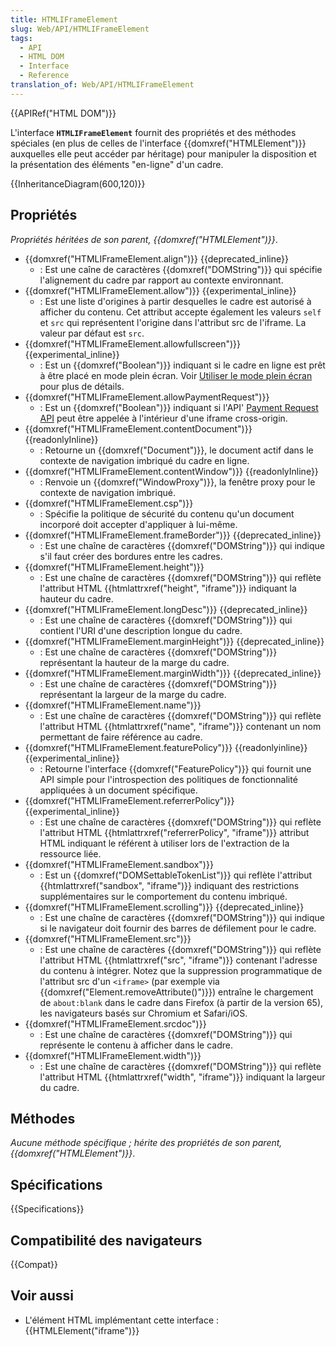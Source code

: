 ```yaml
---
title: HTMLIFrameElement
slug: Web/API/HTMLIFrameElement
tags:
  - API
  - HTML DOM
  - Interface
  - Reference
translation_of: Web/API/HTMLIFrameElement
---
```


{{APIRef("HTML DOM")}}

L'interface **`HTMLIFrameElement`** fournit des propriétés et des méthodes spéciales (en plus de celles de l'interface {{domxref("HTMLElement")}} auxquelles elle peut accéder par héritage) pour manipuler la disposition et la présentation des éléments "en-ligne" d'un cadre.

{{InheritanceDiagram(600,120)}}

## Propriétés

_Propriétés héritées de son parent, {{domxref("HTMLElement")}}_.

- {{domxref("HTMLIFrameElement.align")}} {{deprecated_inline}}
  - : Est une caîne de caractères {{domxref("DOMString")}} qui spécifie l'alignement du cadre par rapport au contexte environnant.
- {{domxref("HTMLIFrameElement.allow")}} {{experimental_inline}}
  - : Est une liste d'origines à partir desquelles le cadre est autorisé à afficher du contenu. Cet attribut accepte également les valeurs `self` et `src` qui représentent l'origine dans l'attribut src de l'iframe. La valeur par défaut est `src`.
- {{domxref("HTMLIFrameElement.allowfullscreen")}} {{experimental_inline}}
  - : Est un {{domxref("Boolean")}} indiquant si le cadre en ligne est prêt à être placé en mode plein écran. Voir [Utiliser le mode plein écran](/fr/docs/Web/API/Fullscreen_API) pour plus de détails.
- {{domxref("HTMLIFrameElement.allowPaymentRequest")}}
  - : Est un {{domxref("Boolean")}} indiquant si l'API' [Payment Request API](/fr/docs/Web/API/Payment_Request_API) peut être appelée à l'intérieur d'une iframe cross-origin.
- {{domxref("HTMLIFrameElement.contentDocument")}} {{readonlyInline}}
  - : Retourne un {{domxref("Document")}}, le document actif dans le contexte de navigation imbriqué du cadre en ligne.
- {{domxref("HTMLIFrameElement.contentWindow")}} {{readonlyInline}}
  - : Renvoie un {{domxref("WindowProxy")}}, la fenêtre proxy pour le contexte de navigation imbriqué.
- {{domxref("HTMLIFrameElement.csp")}}
  - : Spécifie la politique de sécurité du contenu qu'un document incorporé doit accepter d'appliquer à lui-même.
- {{domxref("HTMLIFrameElement.frameBorder")}} {{deprecated_inline}}
  - : Est une chaîne de caractères {{domxref("DOMString")}} qui indique s'il faut créer des bordures entre les cadres.
- {{domxref("HTMLIFrameElement.height")}}
  - : Est une chaîne de caractères {{domxref("DOMString")}} qui reflète l'attribut HTML {{htmlattrxref("height", "iframe")}} indiquant la hauteur du cadre.
- {{domxref("HTMLIFrameElement.longDesc")}} {{deprecated_inline}}
  - : Est une chaîne de caractères {{domxref("DOMString")}} qui contient l'URI d'une description longue du cadre.
- {{domxref("HTMLIFrameElement.marginHeight")}} {{deprecated_inline}}
  - : Est une chaîne de caractères {{domxref("DOMString")}} représentant la hauteur de la marge du cadre.
- {{domxref("HTMLIFrameElement.marginWidth")}} {{deprecated_inline}}
  - : Est une chaîne de caractères {{domxref("DOMString")}} représentant la largeur de la marge du cadre.
- {{domxref("HTMLIFrameElement.name")}}
  - : Est une chaîne de caractères {{domxref("DOMString")}} qui reflète l'attribut HTML {{htmlattrxref("name", "iframe")}} contenant un nom permettant de faire référence au cadre.
- {{domxref("HTMLIFrameElement.featurePolicy")}} {{readonlyinline}}{{experimental_inline}}
  - : Retourne l'interface {{domxref("FeaturePolicy")}} qui fournit une API simple pour l'introspection des politiques de fonctionnalité appliquées à un document spécifique.
- {{domxref("HTMLIFrameElement.referrerPolicy")}} {{experimental_inline}}
  - : Est une chaîne de caractères {{domxref("DOMString")}} qui reflète l'attribut HTML {{htmlattrxref("referrerPolicy", "iframe")}} attribut HTML indiquant le référent à utiliser lors de l'extraction de la ressource liée.
- {{domxref("HTMLIFrameElement.sandbox")}}
  - : Est un {{domxref("DOMSettableTokenList")}} qui reflète l'attribut {{htmlattrxref("sandbox", "iframe")}} indiquant des restrictions supplémentaires sur le comportement du contenu imbriqué.
- {{domxref("HTMLIFrameElement.scrolling")}} {{deprecated_inline}}
  - : Est une chaîne de caractères {{domxref("DOMString")}} qui indique si le navigateur doit fournir des barres de défilement pour le cadre.
- {{domxref("HTMLIFrameElement.src")}}
  - : Est une chaîne de caractères {{domxref("DOMString")}} qui reflète l'attribut HTML {{htmlattrxref("src", "iframe")}} contenant l'adresse du contenu à intégrer. Notez que la suppression programmatique de l'attribut src d'un `<iframe>` (par exemple via {{domxref("Element.removeAttribute()")}}) entraîne le chargement de `about:blank` dans le cadre dans Firefox (à partir de la version 65), les navigateurs basés sur Chromium et Safari/iOS.
- {{domxref("HTMLIFrameElement.srcdoc")}}
  - : Est une chaîne de caractères {{domxref("DOMString")}} qui représente le contenu à afficher dans le cadre.
- {{domxref("HTMLIFrameElement.width")}}
  - : Est une chaîne de caractères {{domxref("DOMString")}} qui reflète l'attribut HTML {{htmlattrxref("width", "iframe")}} indiquant la largeur du cadre.

## Méthodes

_Aucune méthode spécifique ; hérite des propriétés de son parent, {{domxref("HTMLElement")}}_.

## Spécifications

{{Specifications}}

## Compatibilité des navigateurs

{{Compat}}

## Voir aussi

- L'élément HTML implémentant cette interface : {{HTMLElement("iframe")}}
